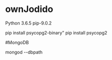 # ownJodido
Python 3.6.5
pip-9.0.2

pip install psycopg2-binary"
pip install psycopg2



#MongoDB

mongod --dbpath <path to data directory>
